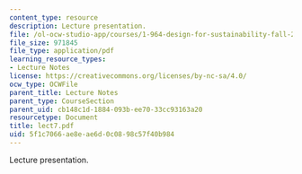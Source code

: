 ```yaml
---
content_type: resource
description: Lecture presentation.
file: /ol-ocw-studio-app/courses/1-964-design-for-sustainability-fall-2006/5f1c7066ae8eae6d0c0898c57f40b984_lect7.pdf
file_size: 971845
file_type: application/pdf
learning_resource_types:
- Lecture Notes
license: https://creativecommons.org/licenses/by-nc-sa/4.0/
ocw_type: OCWFile
parent_title: Lecture Notes
parent_type: CourseSection
parent_uid: cb148c1d-1884-093b-ee70-33cc93163a20
resourcetype: Document
title: lect7.pdf
uid: 5f1c7066-ae8e-ae6d-0c08-98c57f40b984
---
```

Lecture presentation.